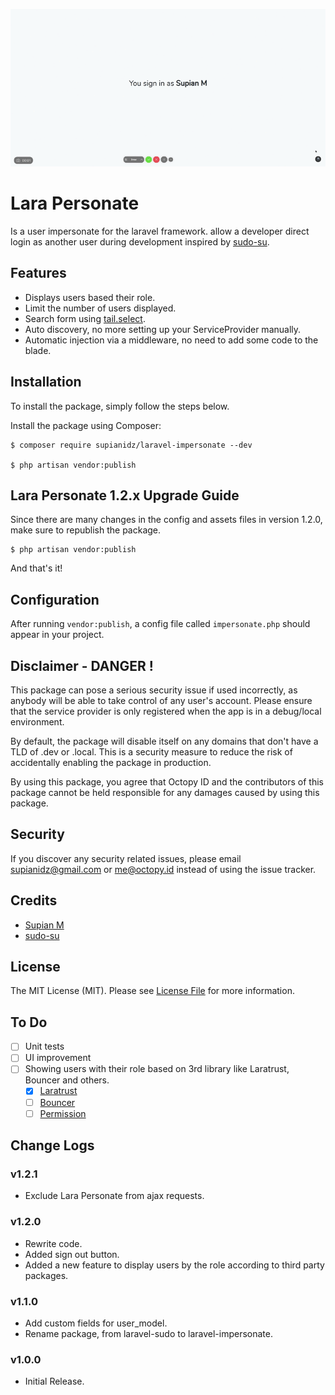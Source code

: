 ![Demonstration](demo.gif)

# Lara Personate
Is a user impersonate for the laravel framework. allow a developer direct login as another user during development inspired by [sudo-su](https://github.com/viacreative/sudo-su).

## Features
- Displays users based their role.
- Limit the number of users displayed.
- Search form using [tail.select](https://github.pytes.net/tail.select/).
- Auto discovery, no more setting up your ServiceProvider manually.
- Automatic injection via a middleware, no need to add some code to the blade.

## Installation
To install the package, simply follow the steps below.

Install the package using Composer:

```
$ composer require supianidz/laravel-impersonate --dev

$ php artisan vendor:publish
```

## Lara Personate 1.2.x Upgrade Guide
Since there are many changes in the config and assets files in version 1.2.0, make sure to republish the package.

```
$ php artisan vendor:publish
```

And that's it!

## Configuration
After running `vendor:publish`, a config file called `impersonate.php` should appear in your project.

## Disclaimer - DANGER !
This package can pose a serious security issue if used incorrectly, as anybody will be able to take control of any user's account. Please ensure that the service provider is only registered when the app is in a debug/local environment.

By default, the package will disable itself on any domains that don't have a TLD of .dev or .local. This is a security measure to reduce the risk of accidentally enabling the package in production.

By using this package, you agree that Octopy ID and the contributors of this package cannot be held responsible for any damages caused by using this package.

## Security

If you discover any security related issues, please email [supianidz@gmail.com](mailto:supianidz@gmail.com) or [me@octopy.id](mailto:me@octopy.id) instead of using the issue tracker.

## Credits

- [Supian M](https://github.com/SupianIDz)
- [sudo-su](https://github.com/viacreative/sudo-su)

## License
The MIT License (MIT). Please see [License File](https://github.com/SupianIDz/LaraPersonate/blob/master/LICENSE) for more information.

## To Do
- [ ] Unit tests
- [ ] UI improvement
- [ ] Showing users with their role based on 3rd library like Laratrust, Bouncer and others.
    - [x] [Laratrust](https://github.com/santigarcor/laratrust)
    - [ ] [Bouncer](https://github.com/JosephSilber/bouncer)
    - [ ] [Permission](https://github.com/spatie/laravel-permission)
   
## Change Logs

### v1.2.1
- Exclude Lara Personate from ajax requests.

### v1.2.0
- Rewrite code.
- Added sign out button.
- Added a new feature to display users by the role according to third party packages.

### v1.1.0
- Add custom fields for user_model.
- Rename package, from laravel-sudo to laravel-impersonate.

### v1.0.0
- Initial Release.
